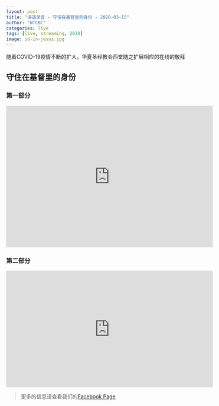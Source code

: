 ```yaml
---
layout: post
title: "讲道录音 - 守住在基督里的身份 - 2020-03-15"
author: "WTCBC"
categories: live
tags: [live, streaming, 2020]
image: id-in-jesus.jpg
---
```


随着COVID-19疫情不断的扩大，华夏圣经教会西堂随之扩展相应的在线的敬拜

## 守住在基督里的身份

### 第一部分

<iframe src="https://www.facebook.com/plugins/video.php?href=https%3A%2F%2Fwww.facebook.com%2Fwestcbc%2Fvideos%2F635119313975287%2F&show_text=1&width=560" width="560" height="382" style="border:none;overflow:hidden" scrolling="no" frameborder="0" allowTransparency="true" allow="encrypted-media" allowFullScreen="true"></iframe>

### 第二部分

<iframe src="https://www.facebook.com/plugins/video.php?href=https%3A%2F%2Fwww.facebook.com%2Fwestcbc%2Fvideos%2F242412320256239%2F&show_text=0&width=560" width="560" height="315" style="border:none;overflow:hidden" scrolling="no" frameborder="0" allowTransparency="true" allowFullScreen="true"></iframe>

> 更多的信息请查看我们的[Facebook Page](https://www.facebook.com/westcbc)